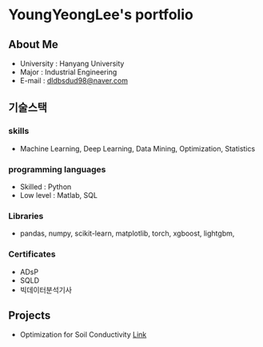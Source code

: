 # YoungYeongLee's portfolio

## About Me

- University : Hanyang University
- Major : Industrial Engineering
- E-mail : dldbsdud98@naver.com

## 기술스택

### skills
  - Machine Learning, Deep Learning, Data Mining, Optimization, Statistics

### programming languages
 - Skilled : Python
 - Low level : Matlab, SQL

### Libraries
 - pandas, numpy, scikit-learn, matplotlib, torch, xgboost, lightgbm,

### Certificates
 - ADsP
 - SQLD
 - 빅데이터분석기사

## Projects

 - Optimization for Soil Conductivity [Link](https://github.com/2yLee/LYY_Projects/tree/soil_conductivity_optimization)
